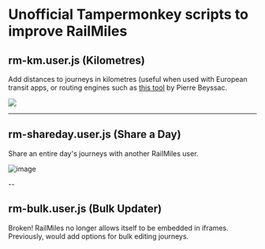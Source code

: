 # Unofficial Tampermonkey scripts to improve RailMiles

## rm-km.user.js (Kilometres)
Add distances to journeys in kilometres (useful when used with European transit apps, or routing engines such as [this tool](https://signal.eu.org/osm/) by Pierre Beyssac.

![](https://github.com/user-attachments/assets/98ec6b1f-e91e-45f1-ab2f-c71098f0dff5)

---

## rm-shareday.user.js (Share a Day)
Share an entire day's journeys with another RailMiles user.

![image](https://github.com/user-attachments/assets/330d28ae-c385-4cbf-a5b6-3f5de82a0d89)

--

## rm-bulk.user.js (Bulk Updater)
Broken! RailMiles no longer allows itself to be embedded in iframes. Previously, would add options for bulk editing journeys.
